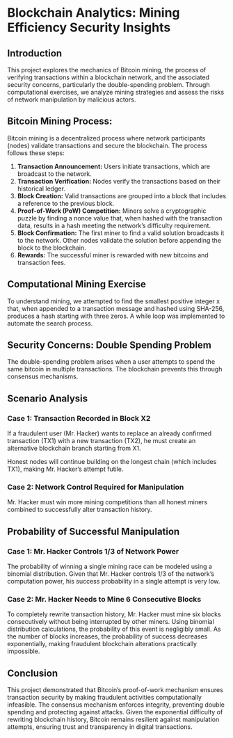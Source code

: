 # Blockchain Analytics: Mining Efficiency Security Insights

## Introduction
This project explores the mechanics of Bitcoin mining, the process of verifying transactions within a blockchain network, and the associated security concerns, particularly the double-spending problem. Through computational exercises, we analyze mining strategies and assess the risks of network manipulation by malicious actors.

## Bitcoin Mining Process:
Bitcoin mining is a decentralized process where network participants (nodes) validate transactions and secure the blockchain. The process follows these steps:
1. **Transaction Announcement:** Users initiate transactions, which are broadcast to the network.
2. **Transaction Verification:** Nodes verify the transactions based on their historical ledger.
3. **Block Creation:** Valid transactions are grouped into a block that includes a reference to the previous block.
4. **Proof-of-Work (PoW) Competition:** Miners solve a cryptographic puzzle by finding a nonce value that, when hashed with the transaction data, results in a hash meeting the network’s difficulty requirement.
5. **Block Confirmation:** The first miner to find a valid solution broadcasts it to the network. Other nodes validate the solution before appending the block to the blockchain.
6. **Rewards:** The successful miner is rewarded with new bitcoins and transaction fees.

## Computational Mining Exercise
To understand mining, we attempted to find the smallest positive integer x that, when appended to a transaction message and hashed using SHA-256, produces a hash starting with three zeros. A while loop was implemented to automate the search process.

## Security Concerns: Double Spending Problem
The double-spending problem arises when a user attempts to spend the same bitcoin in multiple transactions. The blockchain prevents this through consensus mechanisms.

## Scenario Analysis
### Case 1: Transaction Recorded in Block X2
If a fraudulent user (Mr. Hacker) wants to replace an already confirmed transaction (TX1) with a new transaction (TX2), he must create an alternative blockchain branch starting from X1.

Honest nodes will continue building on the longest chain (which includes TX1), making Mr. Hacker’s attempt futile.

### Case 2: Network Control Required for Manipulation
Mr. Hacker must win more mining competitions than all honest miners combined to successfully alter transaction history.

## Probability of Successful Manipulation
### Case 1: Mr. Hacker Controls 1/3 of Network Power
The probability of winning a single mining race can be modeled using a binomial distribution.
Given that Mr. Hacker controls 1/3 of the network’s computation power, his success probability in a single attempt is very low.

### Case 2: Mr. Hacker Needs to Mine 6 Consecutive Blocks
To completely rewrite transaction history, Mr. Hacker must mine six blocks consecutively without being interrupted by other miners.
Using binomial distribution calculations, the probability of this event is negligibly small.
As the number of blocks increases, the probability of success decreases exponentially, making fraudulent blockchain alterations practically impossible.

## Conclusion
This project demonstrated that Bitcoin’s proof-of-work mechanism ensures transaction security by making fraudulent activities computationally infeasible. The consensus mechanism enforces integrity, preventing double spending and protecting against attacks. Given the exponential difficulty of rewriting blockchain history, Bitcoin remains resilient against manipulation attempts, ensuring trust and transparency in digital transactions.
